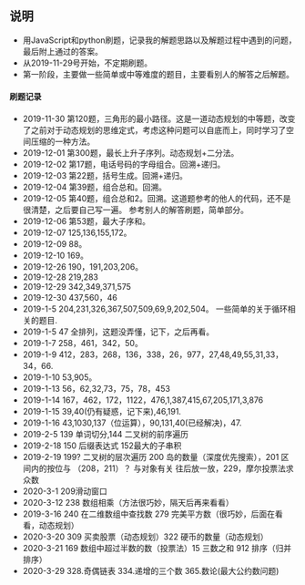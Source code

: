 ## 说明
* 用JavaScript和python刷题，记录我的解题思路以及解题过程中遇到的问题，最后附上通过的答案。
* 从2019-11-29号开始，不定期刷题。
* 第一阶段，主要做一些简单或中等难度的题目，主要看别人的解答之后解题。
#### 刷题记录
* 2019-11-30  第120题，三角形的最小路径。这是一道动态规划的中等题，改变了之前对于动态规划的思维定式，考虑这种问题可以自底而上，同时学习了空间压缩的一种方法。
* 2019-12-01  第300题，最长上升子序列。动态规划+二分法。
* 2019-12-02  第17题，电话号码的字母组合。回溯+递归。
* 2019-12-03  第22题，括号生成。回溯+递归。
* 2019-12-04  第39题，组合总和。回溯。
* 2019-12-05  第40题，组合总和2。回溯。这道题参考的他人的代码，还不是很清楚，之后要自己写一遍。
参考别人的解答刷题，简单部分。
* 2019-12-06  第53题，最大子序和。
* 2019-12-07  125,136,155,172。
* 2019-12-09  88。
* 2019-12-10 169。
* 2019-12-26 190，191,203,206。
* 2019-12-28 219,283
* 2019-12-29 342,349,371,575
* 2019-12-30 437,560，46
* 2019-1-5 204,231,326,367,507,509,69,9,202,504。 一些简单的关于循环相关的题目.
* 2019-1-5 47 全排列，这题没弄懂，记下，之后再看。
* 2019-1-7 258，461，342，50。
* 2019-1-9 412，283，268，136，338，26，977，27,48,49,55,31,33，34，66.
* 2019-1-10 53,905。
* 2019-1-13 56，62,32,73，75，78，453
* 2019-1-14 167，462，172，1122，476,1,387,415,67,205,171,3,876
* 2019-1-15 39,40(仍有疑惑，记下来),46,191.
* 2019-1-16 43,1030,137（位运算），90,131,40(已经解决)，47.
* 2019-2-5 139 单词切分,144 二叉树的前序遍历
* 2019-2-18 150 后缀表达式 152最大的子串积
* 2019-2-19 199? 二叉树的层次遍历  200 岛的数量（深度优先搜索），201 区间内的按位与  （208，211）？ 与对象有关 往后放一放，229，摩尔投票法求众数
* 2020-3-1 209滑动窗口
* 2020-3-12 238 数组相乘（方法很巧妙，隔天后再来看看）
* 2019-3-16 240 在二维数组中查找数 279 完美平方数（很巧妙，后面在看看，动态规划）
* 2020-3-20 309 买卖股票（动态规划）322 硬币的数量（动态规划）
* 2020-3-21 169 数组中超过半数的数（投票法）15 三数之和 912 排序（归并排序）
* 2020-3-29 328.奇偶链表  334.递增的三个数 365.数论(最大公约数问题)

